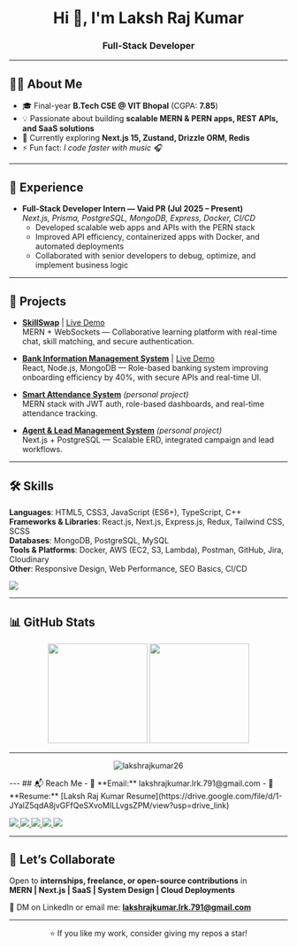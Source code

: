 <!-- Laksh Raj Kumar | GitHub Profile README -->

<h1 align="center">Hi 👋, I'm Laksh Raj Kumar</h1>
<h3 align="center">Full-Stack Developer</h3>

---

## 👨‍💻 About Me
- 🎓 Final-year **B.Tech CSE @ VIT Bhopal** (CGPA: **7.85**)  
- 💡 Passionate about building **scalable MERN & PERN apps, REST APIs, and SaaS solutions**  
- 🌱 Currently exploring **Next.js 15, Zustand, Drizzle ORM, Redis**  
- ⚡ Fun fact: *I code faster with music 🎧*  

---

## 💼 Experience
- **Full-Stack Developer Intern — Vaid PR (Jul 2025 – Present)**  
  *Next.js, Prisma, PostgreSQL, MongoDB, Express, Docker, CI/CD*  
  - Developed scalable web apps and APIs with the PERN stack  
  - Improved API efficiency, containerized apps with Docker, and automated deployments  
  - Collaborated with senior developers to debug, optimize, and implement business logic  
---

## 🚀 Projects
- **[SkillSwap](https://github.com/lakshrajkumar26/swapskills/)** | [Live Demo](https://swapskills-inky.vercel.app/)  
  MERN + WebSockets — Collaborative learning platform with real-time chat, skill matching, and secure authentication.  

- **[Bank Information Management System](https://github.com/lakshrajkumar26/bank-information-management-system/)** | [Live Demo](https://bank-information-management-system-t81l.onrender.com/)  
  React, Node.js, MongoDB — Role-based banking system improving onboarding efficiency by 40%, with secure APIs and real-time UI.  

- **[Smart Attendance System](#)** *(personal project)*  
  MERN stack with JWT auth, role-based dashboards, and real-time attendance tracking.  

- **[Agent & Lead Management System](#)** *(personal project)*  
  Next.js + PostgreSQL — Scalable ERD, integrated campaign and lead workflows.   

---

## 🛠️ Skills
**Languages**: HTML5, CSS3, JavaScript (ES6+), TypeScript, C++  
**Frameworks & Libraries**: React.js, Next.js, Express.js, Redux, Tailwind CSS, SCSS  
**Databases**: MongoDB, PostgreSQL, MySQL  
**Tools & Platforms**: Docker, AWS (EC2, S3, Lambda), Postman, GitHub, Jira, Cloudinary  
**Other**: Responsive Design, Web Performance, SEO Basics, CI/CD  

<p align="left">
  <img src="https://skillicons.dev/icons?i=html,css,js,ts,react,nextjs,nodejs,express,mongodb,postgres,mysql,tailwind,redux,aws,docker,git,linux" />
</p>

---

## 📊 GitHub Stats
<p align="center">
  <img src="https://github-readme-stats.vercel.app/api?username=lakshrajkumar26&show_icons=true&theme=tokyonight" height="180"/>
  <img src="https://github-readme-stats.vercel.app/api/top-langs/?username=lakshrajkumar26&layout=compact&theme=tokyonight" height="180"/>
</p>

---
 <p align="center">
  <img src="https://komarev.com/ghpvc/?username=lakshrajkumar26&label=Profile%20views&color=0e75b6&style=for-the-badge" alt="lakshrajkumar26" />
</p>
---
## 📬 Reach Me
- 📧 **Email:** lakshrajkumar.lrk.791@gmail.com  
- 🔗 **Resume:** [Laksh Raj Kumar Resume](https://drive.google.com/file/d/1-JYalZ5qdA8jvGFfQeSXvoMILLvgsZPM/view?usp=drive_link)  

<p align="left">
  <a href="https://linkedin.com/in/laksh-raj-kumar-330a9b21a/" target="_blank">
    <img src="https://img.shields.io/badge/-LinkedIn-0A66C2?style=for-the-badge&logo=linkedin&logoColor=white" />
  </a>
  <a href="https://github.com/lakshrajkumar26" target="_blank">
    <img src="https://img.shields.io/badge/-GitHub-181717?style=for-the-badge&logo=github&logoColor=white" />
  </a>
  <a href="https://hashnode.com/@byteater" target="_blank">
    <img src="https://img.shields.io/badge/-Hashnode-2962FF?style=for-the-badge&logo=hashnode&logoColor=white" />
  </a>
  <a href="https://leetcode.com/user4320tn" target="_blank">
    <img src="https://img.shields.io/badge/-LeetCode-FFA116?style=for-the-badge&logo=leetcode&logoColor=white" />
  </a>
  <a href="https://auth.geeksforgeeks.org/user/laksh5v4d" target="_blank">
    <img src="https://img.shields.io/badge/-GeeksforGeeks-2F8D46?style=for-the-badge&logo=geeksforgeeks&logoColor=white" />
  </a>
</p>

---

## 🤝 Let’s Collaborate
Open to **internships, freelance, or open-source contributions** in  
**MERN | Next.js | SaaS | System Design | Cloud Deployments**  

📩 DM on LinkedIn or email me: **lakshrajkumar.lrk.791@gmail.com**

---

<p align="center">⭐ If you like my work, consider giving my repos a star!</p>
